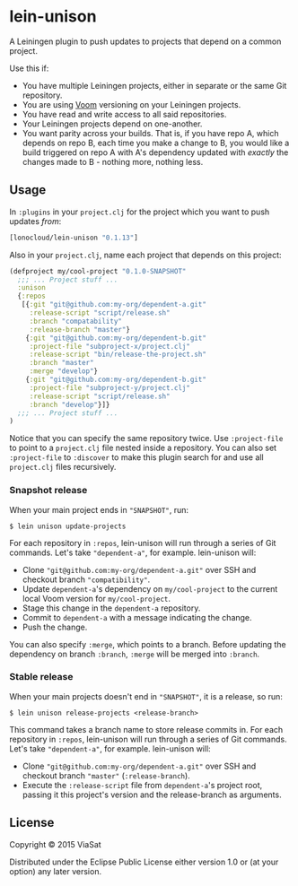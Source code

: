 # lein-unison

A Leiningen plugin to push updates to projects that depend on a common project.

Use this if:

- You have multiple Leiningen projects, either in separate or the same Git repository.
- You are using [Voom](https://github.com/LonoCloud/lein-voom) versioning on your Leiningen projects.
- You have read and write access to all said repositories.
- Your Leiningen projects depend on one-another.
- You want parity across your builds. That is, if you have repo A, which depends on repo B, each time you make a change to B, you would like a build triggered on repo A with A's dependency updated with *exactly* the changes made to B - nothing more, nothing less.

## Usage

In `:plugins` in your `project.clj` for the project which you want to push updates *from*:

```clojure
[lonocloud/lein-unison "0.1.13"]
```

Also in your `project.clj`, name each project that depends on this project:

```clojure
(defproject my/cool-project "0.1.0-SNAPSHOT"
  ;;; ... Project stuff ...
  :unison
  {:repos
   [{:git "git@github.com:my-org/dependent-a.git"
     :release-script "script/release.sh"
     :branch "compatability"
     :release-branch "master"}
    {:git "git@github.com:my-org/dependent-b.git"
     :project-file "subproject-x/project.clj"
     :release-script "bin/release-the-project.sh"
     :branch "master"
     :merge "develop"}
    {:git "git@github.com:my-org/dependent-b.git"
     :project-file "subproject-y/project.clj"
     :release-script "script/release.sh"
     :branch "develop"}]}
  ;;; ... Project stuff ...
)
```

Notice that you can specify the same repository twice. Use `:project-file` to point to a `project.clj` file nested inside a repository. You can also set `:project-file` to `:discover` to make this plugin search for and use all `project.clj` files recursively.

### Snapshot release

When your main project ends in `"SNAPSHOT"`, run:

```
$ lein unison update-projects
```

For each repository in `:repos`, lein-unison will run through a series of
Git commands. Let's take `"dependent-a"`, for example. lein-unison will:

- Clone `"git@github.com:my-org/dependent-a.git"` over SSH and checkout branch `"compatibility"`.
- Update `dependent-a`'s dependency on `my/cool-project` to the current local Voom version for `my/cool-project`.
- Stage this change in the `dependent-a` repository.
- Commit to `dependent-a` with a message indicating the change.
- Push the change.

You can also specify `:merge`, which points to a branch. Before updating the dependency on branch `:branch`, `:merge` will be merged into `:branch`.

### Stable release

When your main projects doesn't end in `"SNAPSHOT"`, it is a release, so run:

```
$ lein unison release-projects <release-branch>
```

This command takes a branch name to store release commits in.
For each repository in `:repos`, lein-unison will run through a series of
Git commands. Let's take `"dependent-a"`, for example. lein-unison will:

- Clone `"git@github.com:my-org/dependent-a.git"` over SSH and checkout branch `"master"` (`:release-branch`).
- Execute the `:release-script` file from `dependent-a`'s project root, passing it this project's version and the release-branch as arguments.

## License

Copyright © 2015 ViaSat

Distributed under the Eclipse Public License either version 1.0 or (at
your option) any later version.
